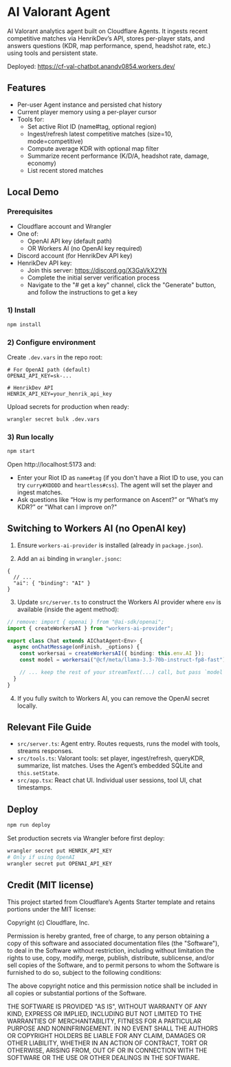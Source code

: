 # AI Valorant Agent

AI Valorant analytics agent built on Cloudflare Agents. It ingests recent competitive matches via HenrikDev’s API, stores per-player stats, and answers questions (KDR, map performance, spend, headshot rate, etc.) using tools and persistent state.

Deployed: https://cf-val-chatbot.anandv0854.workers.dev/

## Features

- Per-user Agent instance and persisted chat history
- Current player memory using a per-player cursor
- Tools for:
  - Set active Riot ID (name#tag, optional region)
  - Ingest/refresh latest competitive matches (size=10, mode=competitive)
  - Compute average KDR with optional map filter
  - Summarize recent performance (K/D/A, headshot rate, damage, economy)
  - List recent stored matches

## Local Demo

### Prerequisites

- Cloudflare account and Wrangler
- One of:
  - OpenAI API key (default path)
  - OR Workers AI (no OpenAI key required)
- Discord account (for HenrikDev API key)
- HenrikDev API key:
  - Join this server: https://discord.gg/X3GaVkX2YN
  - Complete the initial server verification process
  - Navigate to the "# get a key" channel, click the "Generate" button, and
    follow the instructions to get a key

### 1) Install

```bash
npm install
```

### 2) Configure environment

Create `.dev.vars` in the repo root:

```env
# For OpenAI path (default)
OPENAI_API_KEY=sk-...

# HenrikDev API
HENRIK_API_KEY=your_henrik_api_key
```

Upload secrets for production when ready:

```bash
wrangler secret bulk .dev.vars
```

### 3) Run locally

```bash
npm start
```

Open http://localhost:5173 and:

- Enter your Riot ID as `name#tag` (if you don't have a Riot ID to use, you can try `curry#XDDDD` and `heartless#css`).
  The agent will set the player and ingest matches.
- Ask questions like “How is my performance on Ascent?” or “What’s my KDR?” or "What can I improve on?"

## Switching to Workers AI (no OpenAI key)

1. Ensure `workers-ai-provider` is installed (already in `package.json`).

2. Add an `ai` binding in `wrangler.jsonc`:

```jsonc
{
  // ...
  "ai": { "binding": "AI" }
}
```

3. Update `src/server.ts` to construct the Workers AI provider where `env` is available (inside the agent method):

```ts
// remove: import { openai } from "@ai-sdk/openai";
import { createWorkersAI } from "workers-ai-provider";

export class Chat extends AIChatAgent<Env> {
  async onChatMessage(onFinish, _options) {
    const workersai = createWorkersAI({ binding: this.env.AI });
    const model = workersai("@cf/meta/llama-3.3-70b-instruct-fp8-fast");

    // ... keep the rest of your streamText(...) call, but pass `model`
  }
}
```

4. If you fully switch to Workers AI, you can remove the OpenAI secret locally.

## Relevant File Guide

- `src/server.ts`: Agent entry. Routes requests, runs the model with tools, streams responses.
- `src/tools.ts`: Valorant tools: set player, ingest/refresh, queryKDR, summarize, list matches. Uses the Agent’s embedded SQLite and `this.setState`.
- `src/app.tsx`: React chat UI. Individual user sessions, tool UI, chat timestamps.

## Deploy

```bash
npm run deploy
```

Set production secrets via Wrangler before first deploy:

```bash
wrangler secret put HENRIK_API_KEY
# Only if using OpenAI
wrangler secret put OPENAI_API_KEY
```

## Credit (MIT license)

This project started from Cloudflare’s Agents Starter template and retains portions under the MIT license:

Copyright (c) Cloudflare, Inc.

Permission is hereby granted, free of charge, to any person obtaining a copy
of this software and associated documentation files (the "Software"), to deal
in the Software without restriction, including without limitation the rights
to use, copy, modify, merge, publish, distribute, sublicense, and/or sell
copies of the Software, and to permit persons to whom the Software is
furnished to do so, subject to the following conditions:

The above copyright notice and this permission notice shall be included in
all copies or substantial portions of the Software.

THE SOFTWARE IS PROVIDED "AS IS", WITHOUT WARRANTY OF ANY KIND, EXPRESS OR
IMPLIED, INCLUDING BUT NOT LIMITED TO THE WARRANTIES OF MERCHANTABILITY,
FITNESS FOR A PARTICULAR PURPOSE AND NONINFRINGEMENT. IN NO EVENT SHALL THE
AUTHORS OR COPYRIGHT HOLDERS BE LIABLE FOR ANY CLAIM, DAMAGES OR OTHER
LIABILITY, WHETHER IN AN ACTION OF CONTRACT, TORT OR OTHERWISE, ARISING FROM,
OUT OF OR IN CONNECTION WITH THE SOFTWARE OR THE USE OR OTHER DEALINGS IN THE
SOFTWARE.
